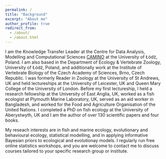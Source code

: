 ```yaml
---
permalink: /
title: "Background"
excerpt: "About me"
author_profile: true
redirect_from: 
  - /about/
  - /about.html
---
```


I am the Knowledge Transfer Leader at the Centre for Data Analysis, Modelling and Computational Sciences [CAMINO](https://www.uni.lodz.pl/en/centre-for-data-analysis-modelling-and-computational-sciences-camino) at the University of Łódź, Poland. I am also based in the Department of Ecology & Vertebrate Zoology, University of Łódź, Poland, and additionally work at the Institute of Vertebrate Biology of the Czech Academy of Sciences, Brno, Czech Republic. I was formerly Reader in Zoology at the University of St Andrews, UK and held lectureships at the University of Leicester, UK and Queen Mary College of the University of London. Before my first lectureship, I held a research fellowship at the University of East Anglia, UK, worked as a fish ecologist at Plymouth Marine Laboratory, UK, served as an aid worker in Bangladesh, and worked for the Food and Agriculture Organisation of the United Nations. I completed a PhD on fish ecology at the University of Aberystwyth, UK and I am the author of over 130 scientific papers and four books.

My reseach interests are in fish and marine ecology, evolutionary and behavioural ecology, statistical modelling, and in applying informative Bayesian priors to ecological and evolutionay models. I regularly run free online statistics workshops, and you are welcome to contact me to discuss courses tailored to your specific research group or institute.

